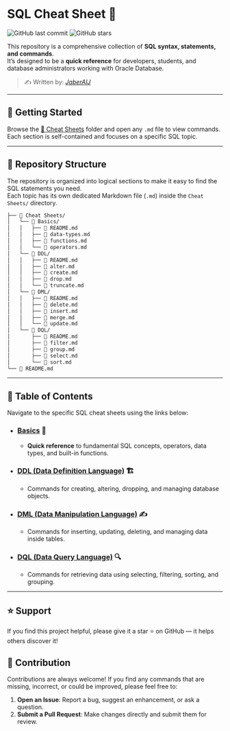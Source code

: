 # SQL Cheat Sheet 📘

![GitHub last commit](https://img.shields.io/github/last-commit/JaberAlJ/sql-cheat-sheet)
![GitHub stars](https://img.shields.io/github/stars/JaberAlJ/sql-cheat-sheet?style=social)

This repository is a comprehensive collection of **SQL syntax, statements, and commands**.  
It’s designed to be a **quick reference** for developers, students, and database administrators working with Oracle Database.

> ✍️ Written by: [*JaberAlJ*](https://github.com/JaberAlJ)

---

## 🚀 Getting Started
Browse the [📂 Cheat Sheets](./Cheat%20Sheets) folder and open any `.md` file to view commands.  
Each section is self-contained and focuses on a specific SQL topic.

---

## 📂 Repository Structure

The repository is organized into logical sections to make it easy to find the SQL statements you need.  
Each topic has its own dedicated Markdown file (`.md`) inside the `Cheat Sheets/` directory.

```bash
├── 📁 Cheat Sheets/
│   └── 📁 Basics/
│   │   ├── 📖 README.md
│   │   ├── 📝 data-types.md
│   │   ├── 📝 functions.md
│   │   └── 📝 operators.md
│   └── 📁 DDL/
│   │   ├── 📖 README.md
│   │   ├── 📝 alter.md
│   │   ├── 📝 create.md
│   │   ├── 📝 drop.md
│   │   └── 📝 truncate.md
│   └── 📁 DML/
│   │   ├── 📖 README.md
│   │   ├── 📝 delete.md
│   │   ├── 📝 insert.md
│   │   ├── 📝 merge.md
│   │   └── 📝 update.md
│   └── 📁 DQL/
│       ├── 📖 README.md
│       ├── 📝 filter.md
│       ├── 📝 group.md
│       ├── 📝 select.md
│       └── 📝 sort.md
└── 📖 README.md
```

---

## 📝 Table of Contents
Navigate to the specific SQL cheat sheets using the links below:

* ### [Basics](Cheat%20Sheets/Basics/README.md) 🔑
  * **Quick reference** to fundamental SQL concepts, operators, data types, and built-in functions.

* ### [DDL (Data Definition Language)](Cheat%20Sheets/DDL/README.md) 🏗️
  * Commands for creating, altering, dropping, and managing database objects.

* ### [DML (Data Manipulation Language)](Cheat%20Sheets/DML/README.md) ✍️
    * Commands for inserting, updating, deleting, and managing data inside tables.

* ### [DQL (Data Query Language)](Cheat%20Sheets/DQL/README.md) 🔍 
    * Commands for retrieving data using selecting, filtering, sorting, and grouping.

---

## ⭐ Support
If you find this project helpful, please give it a star ⭐ on GitHub — it helps others discover it!

## 👋 Contribution

Contributions are always welcome! If you find any commands that are missing, incorrect, or could be improved, please feel free to:

1. **Open an Issue**: Report a bug, suggest an enhancement, or ask a question.
2. **Submit a Pull Request**: Make changes directly and submit them for review.